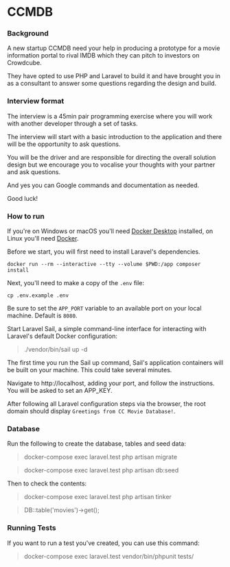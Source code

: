 # CCMDB

### Background
A new startup CCMDB need your help in producing a prototype for a movie information portal to rival IMDB which they can pitch to investors on Crowdcube.

They have opted to use PHP and Laravel to build it and have brought you in as a consultant to answer some questions regarding the design and build.

### Interview format
The interview is a 45min pair programming exercise where you will work with another developer through a set of tasks.

The interview will start with a basic introduction to the application and there will be the opportunity to ask questions.

You will be the driver and are responsible for directing the overall solution design but we encourage you to vocalise your thoughts with your partner and ask questions.

And yes you can Google commands and documentation as needed.

Good luck!

### How to run
If you're on Windows or macOS you'll need [Docker Desktop](https://www.docker.com/products/docker-desktop) installed, on Linux you'll need [Docker](https://www.docker.com/). 

Before we start, you will first need to install Laravel's dependencies.

```
docker run --rm --interactive --tty --volume $PWD:/app composer install
```

Next, you'll need to make a copy of the `.env` file:

```
cp .env.example .env
```

Be sure to set the `APP_PORT` variable to an available port on your local machine. Default is `8080`.

Start Laravel Sail, a simple command-line interface for interacting with Laravel's default Docker configuration:

> ./vendor/bin/sail up -d

The first time you run the Sail up command, Sail's application containers will be built on your machine. This could take several minutes.

Navigate to http://localhost, adding your port, and follow the instructions. You will be asked to set an APP_KEY.

After following all Laravel configuration steps via the browser, the root domain should display `Greetings from CC Movie Database!`.

### Database

Run the following to create the database, tables and seed data:

> docker-compose exec laravel.test php artisan migrate

> docker-compose exec laravel.test php artisan db:seed

Then to check the contents:

> docker-compose exec laravel.test php artisan tinker

> DB::table('movies')->get();

### Running Tests

If you want to run a test you've created, you can use this command:

> docker-compose exec laravel.test vendor/bin/phpunit tests/
